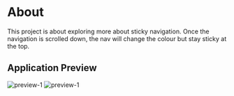 # About

This project is about exploring more about sticky navigation. Once the navigation is scrolled down, the nav will change the colour but stay sticky at the top. 

## Application Preview

![preview-1](assets/sticky-navigation-2.gif)
![preview-1](assets/sticky-navigation.gif)